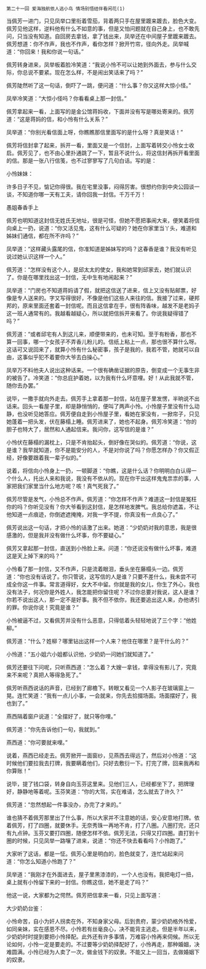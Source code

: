     第二十一回 爱海独航依人逃小鸟 情场别悟结伴看闲花(1) 

   当佩芳一进门，只见凤举口里衔着雪茄，背着两只手在屋里踱来踱去，脸色大变。佩芳见他这样，逆料他有什么不如意的事，但是又怕问题就在自己身上，也不敢先问，只当没有知道。自回房去拿钱，拿了钱出来，凤举还在中间屋子里踱来踱去。佩芳想道：你不作声，我也不作声，看你怎样？掀开竹帘，径向外走。凤举喊道：“你回来！我和你说一句话。”

   佩芳转身进来，凤举板着脸冷笑道：“我说小怜不可以让她到外面去，参与什么交际，你总说不要紧。现在怎么样，不是闹出笑话来了吗？”

   佩芳陡然听了这一句话，倒吓了一跳，便问道：“什么事？你又这样大惊小怪。”

   凤举冷笑道：“大惊小怪吗？你看看桌上那一封信。”

   佩芳拿起来一看，上面写的是金公馆蒋妈收，下面并没有写是哪处寄来的。佩芳道：“这是蒋妈的信，和小怜有什么关系？”

   凤举道：“你别光看信面上呀，你瞧瞧那信里面写的是什么呀？真是笑话！”

   佩芳将信封拿了起来，拆开一看，里面又是一个信封，上面写着转交小怜女士收启。佩芳见了，也不由心里扑通跳了一下，暂且不说什么，将这信封再拆开看里面的信。那是一张八行信笺，也不过寥寥写了几句白话。写的是：

   小怜妹妹：

   许多日子不见，惦记你得很。我在宅里没事，闷得厉害。很想约你到中央公园谈一谈，不知道你哪一天有工夫，请你回我一封信。千万千万！

   愚姐春香手上

   佩芳也明知道这封信无姓氏无地址，很是可怪，但她不愿把事闹大来，便笑着将信向桌上一扔，说道：“你又活见鬼，这有什么可疑的？她在你家里当丫头，难道和姊妹们通信，都在所不许吗？”

   凤举道：“这样藏头露尾的信，你准知道是姊妹写的吗？这春香是谁？我没有听见说过她认识这样一个人。”

   佩芳道：“怎样没有这个人，是邱太太的使女，我和她常到邱家去，她们就认识了。你是在哪里找出这一封信，无中生有地闹起来？”

   凤举道：“门房也不知道蒋妈请了假，就把这信送了进来，信上又没有贴邮票，好像是专人送来的。字又写得很好，不像是他们这些人来往的信。我接了过来，硬邦邦的，原来里面还套着一封信呢。而且这信拿在手，很有阵香味，越发不是老妈子这一班人通常有的。我越看越疑心，所以就把信拆开来看了。你说我疑得错了吗？”

   佩芳道：“或者邱宅有人到这儿来，顺便带来的，也未可知。至于有粉香，那也不算一回事，哪一个女孩子不弄香儿粉儿的。信纸上粘上一点，那也很不算什么呀。这话可又说回来了，就算小怜有什么秘密事，孩子是我的，我若不管，她就可以自由，这事似乎犯不着要你大爷去白操心。”

   凤举万不料他夫人说出这种话来。一个很有确凿证据的原告，倒变成一个无事生非的被告了。冷笑道：“你总庇护着她，以为我有什么坏意哩。好！从此我就不管，随你去办罢。”

   说毕，一撒手就向外走去。佩芳手上拿着那一封信，站在屋子里发愣，半晌说不出话来。回头一看屋子里，却是静悄悄的，便叫了两声小怜。小怜屋子里没有什么动静，也没听见她答应。佩芳便自走到小怜屋子里，看她在家没有，一掀帘子，只见她蓬着一把头发，伏在藤榻上睡。佩芳进来了，她也不起身。佩芳冷笑道：“你的胆子也特大了，居然和人通起信来。我问你，这写信的是谁？”

   小怜伏在藤榻的漏枕上，只是不肯抬起头，倒好像在哭似的。佩芳道：“你说，这是谁？我早就知道，你不是能安分的人，不是对你说了吗？你愿怎样办？你又假正经，好像要跟着我一辈子似的。”

   说着，将信向小怜身上一扔，一顿脚道：“你瞧，这是什么话？你明明白白认得一个什么人，托出人来和我说，我没有不依从的。现在你干出这样鬼鬼祟祟的事，人家把我们家里当什么地方呢？咳！真气死我了。”

   佩芳尽管是发气，小怜总不作声。佩芳道：“你怎样不作声？难道这一封信是冤枉你的吗？你听见没有？你大爷看到这封信，是怎样地发脾气。我总给你遮盖，不让他知道一点痕迹，你倒遮遮掩掩，对我一字不提，你真没有一点良心了。”

   佩芳说出这一句话，才把小怜的话激了出来。她道：“少奶奶对我的意思，我是很感激的，但是我并没有做什么坏事，你不要疑心。”

   佩芳又拿起那一封信，直送到小怜脸上来。问道：“你还说没有做什么坏事，难道这是天上掉下来的吗？”

   小怜看了那一封信，又不作声，只是流着眼泪，垂头坐在藤榻头一边。佩芳道：“你也没有话说了。你只管说，这写信的人是谁？只要不差什么，我未尝不可成全你这一件事。常言道得好，女大不中留。你就是我的女儿，你生了外心，我也没有法子，何况你是外姓人，我怎能把你留住呢？不过你总要对我说，这人是谁？你若不说出这人，那一定不是好事。我不但不依你，我还要追出这人来，办他诱引的罪。你说你说！究竟是谁？”

   小怜被逼不过，又看佩芳并没有什么恶意，只得低着头轻轻地说了三个字：“他姓柳。”

   佩芳道：“什么？姓柳？哪里钻出这样一个人来？他住在哪里？是干什么的？”

   小怜道：“五小姐六小姐都认识他，少奶奶一问她们就知道了。”

   佩芳还要往下问呢，只听燕西道：“怎么着？大嫂一拿钱，拿得没有影儿了，究竟来不来呢？真把人等得急死了。”

   佩芳听燕西说话的声音，已经到了廊檐下。转眼又看见一个人影子在玻璃窗上一晃。连忙笑道：“我有一点儿小事，一会就来，你先去拾掇场面。场面摆好了，我也到了。”

   燕西隔着窗户说道：“全摆好了，就只等你哩。”

   佩芳道：“你先告诉他们一句，我就到。”

   燕西道：“你可要就来哩。”

   说着，燕西已经走去。佩芳掀开一面窗纱，见燕西去得远了，然后对小怜道：“这时候他们要拉我去打牌，我要瞒着他们，只好去敷衍一下。打完了牌，回来我再和你算账！”

   说毕，提了钱口袋，转身自向玉芬这里来。见他们三人，已经都坐下了，把牌理好，静静地等着呢。玉芬笑道：“你的大驾，实在难请，怎么就去了许久？”

   佩芳道：“忽然想起一件事没办，办完了才来的。”

   谁也猜不着佩芳那里出了什么事，所以大家并不注意她的话，安心安意地打牌。依着佩芳，打了四圈，就要休手。无奈秀珠一再地不肯，打了八圈。八圈打完，还只有九点钟。玉芬又要打四圈，随便怎样不依。佩芳无法，只得又打四圈。直打到十圈的时候，只见凤举一路嚷了进来，说道：“你还不快去看看吗？小怜跑了。”

   大家听了这话，都是一怔。佩芳心里是明白的，脸色就变了，连忙站起来问道：“你怎么知道小怜跑了？”

   凤举道：“我刚才在外面进去，屋子里黑漆漆的，一个人也没有。我把电灯一扭，桌上就有小怜留下来的一封信。你瞧这信，她不是走了吗？”

   他这一说，大家都为之愕然。佩芳把信拿来一看，只见上面写道：

   大少奶奶台鉴：

   小怜命苦，自小为奸人拐卖在外，不知身家父母。后到贵府，蒙少奶奶格外怜爱，如同亲妹，实在感恩不尽。小怜若有丝毫良心，决不能背主逃走。但是半年以来，少奶奶时时提到要把小怜择配。此外还有许多事情，万难容小怜再来伺候。所以无论如何，小怜一定是要走的。不过要等少奶奶择配好了，小怜再走，那种婚姻，决难圆满。小怜已经为人卖了一次，做金钱下的奴隶。不能又上一回当，去做婚姻下的奴隶。

